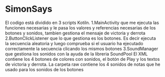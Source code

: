 # SimonSays
El codigo está dividido en 3 scripts Kotiln. 1.MainActivity que me ejecuta las funciones necesarias y le pasa los valores y referencias necesarias de los botones y sonidos, tambien gestiona el mensaje de victoria y derrota 2.ButtonClickListener que lo que gestiona es los botones. Es decir ejecuta la secuencia aleatoria y luego comprueba si el usuario ha ejecutado correctamente la secuencia clicando los mismos botones 3.SoundManager que gestiona los sonidos con la ayuda de la libreria SoundPool El XML contiene los 4 botones de colores con sonidos, el botón de Play y los textos de victoria y derrota. La carpeta raw contiene los 4 sonidos de notas que he usado para los sonidos de los botones